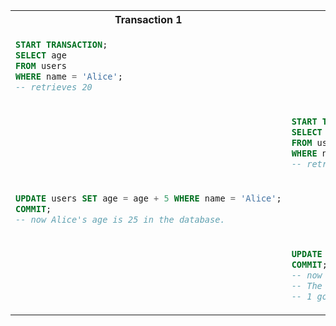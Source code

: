 <table>
<tr>
<th> Transaction 1 </th>
<th> Transaction 2 </th>
</tr>
<tr>
<td>

```sql
START TRANSACTION;
SELECT age
FROM users
WHERE name = 'Alice';
-- retrieves 20
```

</td>
<td>
</td>
</tr>
<tr>
<td></td>
<td>

```sql
START TRANSACTION;
SELECT age
FROM users
WHERE name = 'Alice';
-- retrieves 20, since no updates have been made
```

</td>
</tr>
<tr>
<td>

```sql
UPDATE users SET age = age + 5 WHERE name = 'Alice';
COMMIT;
-- now Alice's age is 25 in the database.
```

</td>
<td>
</td>
</tr>
<tr>
<td>
</td>
<td>

```sql
UPDATE users SET age = age - 2 WHERE name = 'Alice';
COMMIT;
-- now Alice's age is 23 in the database.
-- The result will be 23, which means the +5 years update made by Session
-- 1 got overwritten or 'lost' by the -2 years update made by Session 2.
```

</td>
</tr>
</table>
